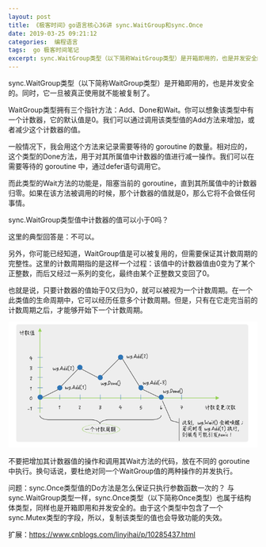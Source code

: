 ```yaml
---
layout: post
title: 《极客时间》go语言核心36讲 sync.WaitGroup和sync.Once
date: 2019-03-25 09:21:12
categories:  编程语言
tags:  go 极客时间笔记
excerpt: sync.WaitGroup类型（以下简称WaitGroup类型）是开箱即用的，也是并发安全的
---
```



sync.WaitGroup类型（以下简称WaitGroup类型）是开箱即用的，也是并发安全的。同时，它一旦被真正使用就不能被复制了。

WaitGroup类型拥有三个指针方法：Add、Done和Wait。你可以想象该类型中有一个计数器，它的默认值是0。我们可以通过调用该类型值的Add方法来增加，或者减少这个计数器的值。

一般情况下，我会用这个方法来记录需要等待的 goroutine 的数量。相对应的，这个类型的Done方法，用于对其所属值中计数器的值进行减一操作。我们可以在需要等待的 goroutine 中，通过defer语句调用它。


而此类型的Wait方法的功能是，阻塞当前的 goroutine，直到其所属值中的计数器归零。如果在该方法被调用的时候，那个计数器的值就是0，那么它将不会做任何事情。


sync.WaitGroup类型值中计数器的值可以小于0吗？

这里的典型回答是：不可以。


另外，你可能已经知道，WaitGroup值是可以被复用的，但需要保证其计数周期的完整性。这里的计数周期指的是这样一个过程：该值中的计数器值由0变为了某个正整数，而后又经过一系列的变化，最终由某个正整数又变回了0。

也就是说，只要计数器的值始于0又归为0，就可以被视为一个计数周期。在一个此类值的生命周期中，它可以经历任意多个计数周期。但是，只有在它走完当前的计数周期之后，才能够开始下一个计数周期。

![](/assets/timegeekbang/go-sync.png) 

不要把增加其计数器值的操作和调用其Wait方法的代码，放在不同的 goroutine 中执行。换句话说，要杜绝对同一个WaitGroup值的两种操作的并发执行。


问题：sync.Once类型值的Do方法是怎么保证只执行参数函数一次的？
与sync.WaitGroup类型一样，sync.Once类型（以下简称Once类型）也属于结构体类型，同样也是开箱即用和并发安全的。由于这个类型中包含了一个sync.Mutex类型的字段，所以，复制该类型的值也会导致功能的失效。


扩展：https://www.cnblogs.com/linyihai/p/10285437.html
